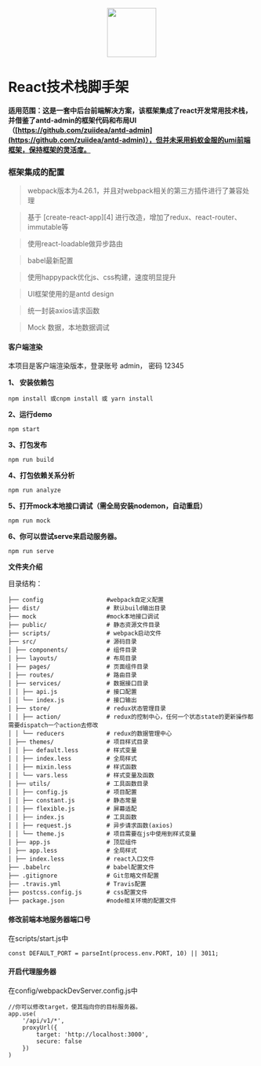 <p align="center"><img width="100" src="https://segmentfault.com/img/bVZwRf?w=516&h=457" /></p>

# React技术栈脚手架

**适用范围：这是一套中后台前端解决方案，该框架集成了react开发常用技术栈，并借鉴了antd-admin的框架代码和布局UI（[https://github.com/zuiidea/antd-admin](https://github.com/zuiidea/antd-admin)），但并未采用蚂蚁金服的umi前端框架，保持框架的灵活度。**

### 框架集成的配置

> webpack版本为4.26.1，并且对webpack相关的第三方插件进行了兼容处理

> 基于 [create-react-app][4] 进行改造，增加了redux、react-router、immutable等

> 使用react-loadable做异步路由

> babel最新配置

> 使用happypack优化js、css构建，速度明显提升

> UI框架使用的是antd design

> 统一封装axios请求函数

> Mock 数据，本地数据调试

#### 客户端渲染

本项目是客户端渲染版本，登录账号 admin， 密码 12345

**1、 安装依赖包**
```
npm install 或cnpm install 或 yarn install
```

**2、运行demo**
 ```
 npm start
 ```

**3、打包发布** 

```
npm run build
```

**4、打包依赖关系分析** 

```
npm run analyze
```

**5、打开mock本地接口调试（需全局安装nodemon，自动重启）** 

```
npm run mock
```

**6、你可以尝试serve来启动服务器。**

```
npm run serve
```

**文件夹介绍**

目录结构：
```
├── config                  #webpack自定义配置
├── dist/                   # 默认build输出目录
├── mock                    #mock本地接口调试
├── public/                 # 静态资源文件目录
├── scripts/                # webpack启动文件
├── src/                    # 源码目录
│ ├── components/           # 组件目录
│ ├── layouts/              # 布局目录
│ ├── pages/                # 页面组件目录
│ ├── routes/               # 路由目录
│ ├── services/             # 数据接口目录
│ │ ├── api.js              # 接口配置
│ │ └── index.js            # 接口输出
│ ├── store/                # redux状态管理目录
│ │ ├── action/             # redux的控制中心，任何一个状态state的更新操作都需要dispatch一个action去修改
│ │ └── reducers            # redux的数据管理中心
│ ├── themes/               # 项目样式目录
│ │ ├── default.less        # 样式变量
│ │ ├── index.less          # 全局样式
│ │ ├── mixin.less          # 样式函数
│ │ └── vars.less           # 样式变量及函数
│ ├── utils/                # 工具函数目录
│ │ ├── config.js           # 项目配置
│ │ ├── constant.js         # 静态常量
│ │ ├── flexible.js         # 屏幕适配
│ │ ├── index.js            # 工具函数
│ │ ├── request.js          # 异步请求函数(axios)
│ │ └── theme.js            # 项目需要在js中使用到样式变量
│ ├── app.js                # 顶层组件
│ ├── app.less              # 全局样式
│ ├── index.less            # react入口文件
├── .babelrc                # babel配置文件
├── .gitignore              # Git忽略文件配置
├── .travis.yml             # Travis配置
├── postcss.config.js       # css配置文件
├── package.json            #node相关环境的配置文件
```

#### 修改前端本地服务器端口号

在scripts/start.js中
```
const DEFAULT_PORT = parseInt(process.env.PORT, 10) || 3011;
```

#### 开启代理服务器

在config/webpackDevServer.config.js中
```
//你可以修改target，使其指向你的目标服务器。
app.use(
    '/api/v1/*',
    proxyUrl({
        target: 'http://localhost:3000',
        secure: false
    })
)
```